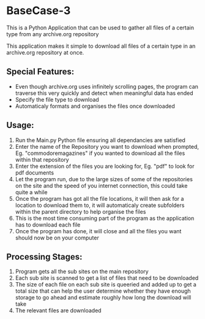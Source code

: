 # BaseCase-3
This is a Python Application that can be used to gather all files of a certain type from any archive.org repository

This application makes it simple to download all files of a certain type in an archive.org repository at once.

## Special Features:
* Even though archive.org uses infinitely scrolling pages, the program can traverse this very quickly and detect when meaningful data has ended
* Specify the file type to download
* Automaticaly formats and organises the files once downloaded

## Usage:
1. Run the Main.py Python file ensuring all dependancies are satisfied
2. Enter the name of the Repository you want to download when prompted, Eg. "commodoremagazines" if you wanted to download all the files within that repository
3. Enter the extension of the files you are looking for, Eg. "pdf" to look for pdf documents
4. Let the program run, due to the large sizes of some of the repositories on the site and the speed of you internet connection, this could take quite a while
5. Once the program has got all the file locations, it will then ask for a location to download them to, it will automaticaly create subfolders within the parent directory to help organise the files
6. This is the most time consuming part of the program as the application has to download each file
7. Once the program has done, it will close and all the files you want should now be on your computer

## Processing Stages:
1. Program gets all the sub sites on the main repository
2. Each sub site is scanned to get a list of files that need to be downloaded
3. The size of each file on each sub site is queeried and added up to get a total size that can help the user determine whether they have enough storage to go ahead and estimate roughly how long the download will take
4. The relevant files are downloaded
